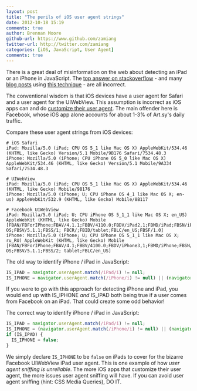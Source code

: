 ```yaml
---
layout: post
title: "The perils of iOS user agent strings"
date: 2012-10-18 15:19
comments: true
author: Brennan Moore
github-url: https://www.github.com/zamiang
twitter-url: http://twitter.com/zamiang
categories: [iOS, JavaScript, User Agent]
comments: true
---
```


There is a great deal of misinformation on the web about detecting an
iPad or an iPhone in JavaScript. The
[top answer on stackoverflow](http://stackoverflow.com/a/4617648) -
and many [blog posts](http://www.sitepoint.com/identify-apple-iphone-ipod-ipad-visitors/) using [this technique](http://www.askdavetaylor.com/detect_apple_iphone_user_web_site_server.html) - are all incorrect.

The conventional wisdom is that iOS devices have a user agent for
Safari and a user agent for the UIWebView. This assumption is
incorrect as iOS apps can and do
[customize their user agent](http://stackoverflow.com/a/8666438). The
main offender here is Facebook, whose iOS app alone accounts for about
1-3% of Art.sy's daily traffic.

Compare these user agent strings from iOS devices:
```
# iOS Safari
iPad: Mozilla/5.0 (iPad; CPU OS 5_1 like Mac OS X) AppleWebKit/534.46 (KHTML, like Gecko) Version/5.1 Mobile/9B176 Safari/7534.48.3
iPhone: Mozilla/5.0 (iPhone; CPU iPhone OS 5_0 like Mac OS X) AppleWebKit/534.46 (KHTML, like Gecko) Version/5.1 Mobile/9A334 Safari/7534.48.3

# UIWebView
iPad: Mozilla/5.0 (iPad; CPU OS 5_1 like Mac OS X) AppleWebKit/534.46 (KHTML, like Gecko) Mobile/98176
iPhone: Mozilla/5.0 (iPhone; U; CPU iPhone OS 4_1 like Mac OS X; en-us) AppleWebKit/532.9 (KHTML, like Gecko) Mobile/8B117

# Facebook UIWebView
iPad: Mozilla/5.0 (iPad; U; CPU iPhone OS 5_1_1 like Mac OS X; en_US) AppleWebKit (KHTML, like Gecko) Mobile [FBAN/FBForIPhone;FBAV/4.1.1;FBBV/4110.0;FBDV/iPad2,1;FBMD/iPad;FBSN/iPhone OS;FBSV/5.1.1;FBSS/1; FBCR/;FBID/tablet;FBLC/en_US;FBSF/1.0]
iPhone: Mozilla/5.0 (iPhone; U; CPU iPhone OS 5_1_1 like Mac OS X; ru_RU) AppleWebKit (KHTML, like Gecko) Mobile [FBAN/FBForIPhone;FBAV/4.1;FBBV/4100.0;FBDV/iPhone3,1;FBMD/iPhone;FBSN/iPhone OS;FBSV/5.1.1;FBSS/2; tablet;FBLC/en_US]
``` 

<!-- more -->

The old way to identify iPhone / iPad in JavaScript:
```javascript
IS_IPAD = navigator.userAgent.match(/iPad/i) != null;
IS_IPHONE = navigator.userAgent.match(/iPhone/i) != null) || (navigator.userAgent.match(/iPod/i) != null);
```

If you were to go with this approach for detecting iPhone and iPad,
you would end up with IS_IPHONE *and* IS_IPAD both being true if a user
comes from Facebook on an iPad. That could create some odd behavior!

The correct way to identify iPhone / iPad in JavaScript:
```javascript
IS_IPAD = navigator.userAgent.match(/iPad/i) != null;
IS_IPHONE = (navigator.userAgent.match(/iPhone/i) != null) || (navigator.userAgent.match(/iPod/i) != null);
if (IS_IPAD) {
  IS_IPHONE = false;
}
```

We simply declare `IS_IPHONE` to be `false` on iPads to cover for the
bizarre Facebook UIWebView iPad user agent. This is one example of how
*user agent sniffing is unreliable*. The more iOS apps that customize
their user agent, the more issues user agent sniffing will have. If
you can avoid user agent sniffing (hint: CSS Media Queries), DO
IT.
